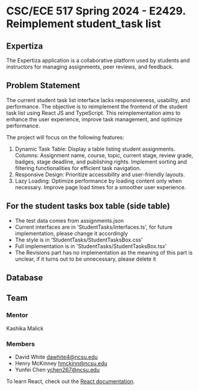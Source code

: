 # CSC/ECE 517 Spring 2024 - E2429. Reimplement student_task list

## Expertiza
The Expertiza application is a collaborative platform used by students and instructors for managing assignments, peer reviews, and feedback.

## Problem Statement
The current student task list interface lacks responsiveness, usability, and performance. The objective is to reimplement the frontend of the student task list using React JS and TypeScript. This reimplementation aims to enhance the user experience, improve task management, and optimize performance.

The project will focus on the following features:
1. Dynamic Task Table: Display a table listing student assignments.
   Columns: Assignment name, course, topic, current stage, review grade, badges, stage
   deadline, and publishing rights.
   Implement sorting and filtering functionalities for efficient task navigation.
2. Responsive Design: Prioritize accessibility and user-friendly layouts.
3. Lazy Loading: Optimize performance by loading content only when necessary.
   Improve page load times for a smoother user experience.


## For the student tasks box table (side table)
- The test data comes from assignments.json
- Current interfaces are in 'StudentTasks/interfaces.ts', for future implementation, please change it accordingly
- The style is in 'StudentTasks/StudentTasksBox.css'
- Full implementation is in 'StudentTasks/StudentTasksBox.tsx'
- The Revisions part has no implementation as the meaning of this part is unclear, if it turns out to be unnecessary, please delete it


## Database


## Team
### Mentor
Kashika Malick


### Members
- David White <dawhite4@ncsu.edu>
- Henry McKinney <hmckinn@ncsu.edu>
- Yunfei Chen <ychen267@ncsu.edu>

To learn React, check out the [React documentation](https://reactjs.org/).